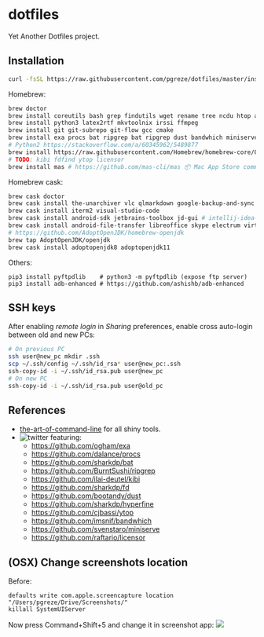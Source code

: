 # dotfiles

Yet Another Dotfiles project.

## Installation

```bash
curl -fsSL https://raw.githubusercontent.com/pgreze/dotfiles/master/install.sh | sh
```

Homebrew:

```bash
brew doctor
brew install coreutils bash grep findutils wget rename tree ncdu htop autojump tmux thefuck
brew install python3 latex2rtf mkvtoolnix irssi ffmpeg
brew install git git-subrepo git-flow gcc cmake
brew install exa procs bat ripgrep bat ripgrep dust bandwhich miniserve
# Python2 https://stackoverflow.com/a/60345962/5489877
brew install https://raw.githubusercontent.com/Homebrew/homebrew-core/86a44a0a552c673a05f11018459c9f5faae3becc/Formula/python@2.rb
# TODO: kibi fdfind ytop licensor
brew install mas # https://github.com/mas-cli/mas 📦 Mac App Store command line interface
```

Homebrew cask:

```bash
brew cask doctor
brew cask install the-unarchiver vlc qlmarkdown google-backup-and-sync keepassxc flux
brew cask install iterm2 visual-studio-code
brew cask install android-sdk jetbrains-toolbox jd-gui # intellij-idea-ce android-studio
brew cask install android-file-transfer libreoffice skype electrum virtualbox cyberduck
# https://github.com/AdoptOpenJDK/homebrew-openjdk
brew tap AdoptOpenJDK/openjdk
brew cask install adoptopenjdk8 adoptopenjdk11
```

Others:

```
pip3 install pyftpdlib    # python3 -m pyftpdlib (expose ftp server)
pip3 install adb-enhanced # https://github.com/ashishb/adb-enhanced
```

## SSH keys

After enabling *remote login* in *Sharing* preferences,
enable cross auto-login between old and new PCs:

```bash
# On previous PC
ssh user@new_pc mkdir .ssh
scp ~/.ssh/config ~/.ssh/id_rsa* user@new_pc:.ssh
ssh-copy-id -i ~/.ssh/id_rsa.pub user@new_pc
# On new PC
ssh-copy-id -i ~/.ssh/id_rsa.pub user@old_pc
```

## References

- [the-art-of-command-line](https://github.com/jlevy/the-art-of-command-line) for all shiny tools.
- ![[twitter](https://twitter.com/jesusprubio/status/1237752138069094400/photo/1)](https://user-images.githubusercontent.com/14812354/77229554-236ef580-6bd2-11ea-8293-8c611a64a507.png) featuring:
  - https://github.com/ogham/exa
  - https://github.com/dalance/procs
  - https://github.com/sharkdp/bat
  - https://github.com/BurntSushi/ripgrep
  - https://github.com/ilai-deutel/kibi
  - https://github.com/sharkdp/fd
  - https://github.com/bootandy/dust
  - https://github.com/sharkdp/hyperfine
  - https://github.com/cjbassi/ytop
  - https://github.com/imsnif/bandwhich
  - https://github.com/svenstaro/miniserve
  - https://github.com/raftario/licensor

## (OSX) Change screenshots location

Before:
```
defaults write com.apple.screencapture location "/Users/pgreze/Drive/Screenshots/"
killall SystemUIServer
```

Now press Command+Shift+5 and change it in screenshot app:
![](https://www.howtogeek.com/wp-content/uploads/2019/01/img_5c521fdaac323.jpg.pagespeed.ce.WG_Ijkk6kr.jpg)
